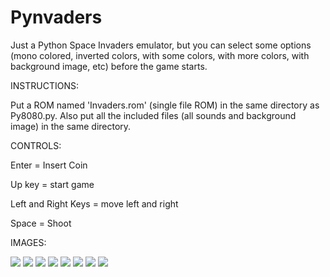 # Pynvaders
Just a Python Space Invaders emulator, but you can select some options (mono colored, inverted colors, with some colors, with more colors, with background image, etc) before the game starts. 

INSTRUCTIONS:

Put a ROM named 'Invaders.rom' (single file ROM) in the same directory as Py8080.py. Also put all the included files (all sounds and background image) in the same directory.

CONTROLS:

Enter = Insert Coin

Up key = start game

Left and Right Keys = move left and right

Space = Shoot

IMAGES:

![](https://github.com/Zafarion/Pynvaders/blob/53cc0942e0f83948283f7de4293eac1553ba94ad/pics/Pyvaders1.png)
![](https://github.com/Zafarion/Pynvaders/blob/53cc0942e0f83948283f7de4293eac1553ba94ad/pics/Pyvaders2.png)
![](https://github.com/Zafarion/Pynvaders/blob/53cc0942e0f83948283f7de4293eac1553ba94ad/pics/Pyvaders3.png)
![](https://github.com/Zafarion/Pynvaders/blob/53cc0942e0f83948283f7de4293eac1553ba94ad/pics/Pyvaders4.png)
![](https://github.com/Zafarion/Pynvaders/blob/53cc0942e0f83948283f7de4293eac1553ba94ad/pics/Pyvaders5.png)
![](https://github.com/Zafarion/Pynvaders/blob/53cc0942e0f83948283f7de4293eac1553ba94ad/pics/Pyvaders6.png)
![](https://github.com/Zafarion/Pynvaders/blob/53cc0942e0f83948283f7de4293eac1553ba94ad/pics/Pyvaders9.png)
![](https://github.com/Zafarion/Pynvaders/blob/53cc0942e0f83948283f7de4293eac1553ba94ad/pics/Pyvaders8.png)
